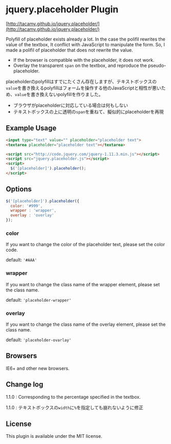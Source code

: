 # jquery.placeholder Plugin

[http://tacamy.github.io/jquery.placeholder/](http://tacamy.github.io/jquery.placeholder/)

Polyfill of placeholder exists already a lot.
In the case the polifil rewrites the value of the textbox, It conflict with JavaScript to manipulate the form.
So, I made a polifil of placeholder that does not rewrite the value.

- If the browser is compatible with the placeholder, it does not work.
- Overlay the transparent `span` on the textbox, and reproduce the pseudo-placeholder.

placeholderのpolyfillはすでにたくさん存在しますが、テキストボックスの`value`を書き換えるpolyfillはフォームを操作する他のJavaScriptと相性が悪いため、`value`を書き換えないpolyfillを作りました。

- ブラウザがplaceholderに対応している場合は何もしない
- テキストボックスの上に透明の`span`を重ねて、擬似的にplaceholderを再現

## Example Usage

```html
<input type="text" value="" placeholder="placeholder text">
<textarea placeholder="placeholder text"></textarea>

<script src="http://code.jquery.com/jquery-1.11.3.min.js"></script>
<script src="jquery.placeholder.js"></script>
<script>
  $('[placeholder]').placeholder();
</script>
```

## Options

```js
$('[placeholder]').placeholder({
  color: '#999',
  wrapper : 'wrapper',
  overlay : 'overlay'
});
```

### color

If you want to change the color of the placeholder text, please set the color code.

default: `'#AAA'`

### wrapper

If you want to change the class name of the wrapper element, please set the class name.

default: `'placeholder-wrapper'`

### overlay

If you want to change the class name of the overlay element, please set the class name.

default: `'placeholder-ovarlay'`

## Browsers

IE6+ and other new browsers.

## Change log

1.1.0 : Corresponding to the percentage specified in the textbox.

1.1.0 : テキストボックスの`width`に`%`を指定しても崩れないように修正

## License

This plugin is available under the MIT license.
